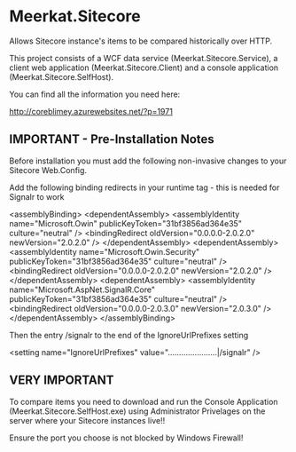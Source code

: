 Meerkat.Sitecore
================

Allows Sitecore instance's items to be compared historically over HTTP.

This project consists of a WCF data service (Meerkat.Sitecore.Service), a client web application (Meerkat.Sitecore.Client) and a console application (Meerkat.Sitecore.SelfHost).

You can find all the information you need here:

http://coreblimey.azurewebsites.net/?p=1971


IMPORTANT - Pre-Installation Notes
-----------------------------------
Before installation you must add the following non-invasive changes to your Sitecore Web.Config.

Add the following binding redirects in your runtime tag - this is needed for Signalr to work


  &lt;assemblyBinding&gt;
      &lt;dependentAssembly&gt;
        &lt;assemblyIdentity name=&quot;Microsoft.Owin&quot; publicKeyToken=&quot;31bf3856ad364e35&quot; culture=&quot;neutral&quot; /&gt;
        &lt;bindingRedirect oldVersion=&quot;0.0.0.0-2.0.2.0&quot; newVersion=&quot;2.0.2.0&quot; /&gt;
      &lt;/dependentAssembly&gt;
      &lt;dependentAssembly&gt;
        &lt;assemblyIdentity name=&quot;Microsoft.Owin.Security&quot; publicKeyToken=&quot;31bf3856ad364e35&quot; culture=&quot;neutral&quot; /&gt;
        &lt;bindingRedirect oldVersion=&quot;0.0.0.0-2.0.2.0&quot; newVersion=&quot;2.0.2.0&quot; /&gt;
      &lt;/dependentAssembly&gt;
      &lt;dependentAssembly&gt;
        &lt;assemblyIdentity name=&quot;Microsoft.AspNet.SignalR.Core&quot; publicKeyToken=&quot;31bf3856ad364e35&quot; culture=&quot;neutral&quot; /&gt;
        &lt;bindingRedirect oldVersion=&quot;0.0.0.0-2.0.3.0&quot; newVersion=&quot;2.0.3.0&quot; /&gt;
      &lt;/dependentAssembly&gt;
    &lt;/assemblyBinding&gt;

Then the entry /signalr to the end of the  IgnoreUrlPrefixes setting

&lt;setting name=&quot;IgnoreUrlPrefixes&quot; value=&quot;......................|/signalr&quot; /&gt;

VERY IMPORTANT
-----------------------------
To compare items you need to download and run the Console Application (Meerkat.Sitecore.SelfHost.exe) 
using Administrator Privelages on the server where your Sitecore instances 
live!!

Ensure the port you choose is not blocked by Windows Firewall!


